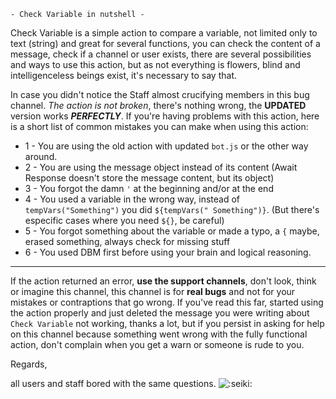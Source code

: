 ```fix
- Check Variable in nutshell -
```

Check Variable is a simple action to compare a variable, not limited only to text (string) and great for several functions, you can check the content of a message, check if a channel or user exists, there are several possibilities and ways to use this action, but as not everything is flowers, blind and intelligenceless beings exist, it's necessary to say that.

In case you didn't notice the Staff almost crucifying members in this bug channel. *The action is not broken*, there's nothing wrong, the __UPDATED__ version works __*PERFECTLY*__.
If you're having problems with this action, here is a short list of common mistakes you can make when using this action:

* 1 - You are using the old action with updated `bot.js` or the other way around.
* 2 - You are using the message object instead of its content (Await Response doesn't store the message content, but its object)
* 3 - You forgot the damn `'` at the beginning and/or at the end
* 4 - You used a variable in the wrong way, instead of `tempVars("Something")` you did `${tempVars(" Something")}`. (But there's especific cases where you need `${}`, be careful)
* 5 - You forgot something about the variable or made a typo, a `{` maybe, erased something, always check for missing stuff
* 6 - You used DBM first before using your brain and logical reasoning.

---------
If the action returned an error, __use the support channels__, don't look, think or imagine this channel, this channel is for **real bugs** and not for your mistakes or contraptions that go wrong.
If you've read this far, started using the action properly and just deleted the message you were writing about `Check Variable` not working, thanks a lot, but if you persist in asking for help on this channel because something went wrong with the fully functional action, don't complain when you get a warn or someone is rude to you.


Regards,

all users and staff bored with the same questions.
![:seiki:](https://cdn.discordapp.com/emojis/744434779839135765.png?v=1)
